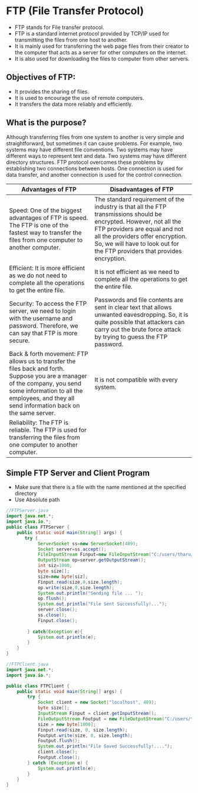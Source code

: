 # FTP (File Transfer Protocol)

-   FTP stands for File transfer protocol.
-   FTP is a standard internet protocol provided by TCP/IP used for transmitting the files from one host to another.
-   It is mainly used for transferring the web page files from their creator to the computer that acts as a server for other computers on the internet.
-   It is also used for downloading the files to computer from other servers.

## Objectives of FTP:

-   It provides the sharing of files.
-   It is used to encourage the use of remote computers.
-   It transfers the data more reliably and efficiently.

## What is the purpose?

Although transferring files from one system to another is very simple and straightforward, but sometimes it can cause problems. For example, two systems may have different file conventions. Two systems may have different ways to represent text and data. Two systems may have different directory structures. FTP protocol overcomes these problems by establishing two connections between hosts. One connection is used for data transfer, and another connection is used for the control connection.

|                                                                  Advantages of FTP                                                                   |                                                                                                                         Disadvantages of FTP                                                                                                                          |
| -------------------------------------------------------------------------------------------------------------------------------------------------- | ------------------------------------------------------------------------------------------------------------------------------------------------------------------------------------------------------------------------------------------------------------------- |
| Speed: One of the biggest advantages of FTP is speed. The FTP is one of the fastest way to transfer the files from one computer to another computer. | The standard requirement of the industry is that all the FTP transmissions should be encrypted. However, not all the FTP providers are equal and not all the providers offer encryption. So, we will have to look out for the FTP providers that provides encryption. |
|                       Efficient: It is more efficient as we do not need to complete all the operations to get the entire file.                       |                                                                                         It is not efficient as we need to complete all the operations to get the entire file.                                                                                         |
|         Security: To access the FTP server, we need to login with the username and password. Therefore, we can say that FTP is more secure.          |                               Passwords and file contents are sent in clear text that allows unwanted eavesdropping. So, it is quite possible that attackers can carry out the brute force attack by trying to guess the FTP password.                                |
| Back & forth movement: FTP allows us to transfer the files back and forth. Suppose you are a manager of the company, you send some information to all the employees, and they all send information back on the same server. | It is not compatible with every system. |
| Reliability: The FTP is reliable. The FTP is used for transferring the files from one computer to another computer. |  |


## Simple FTP Server and Client Program
- Make sure that there is a file with the name mentioned at the specified directory 
- Use Absolute path

```java
//FTPServer.java
import java.net.*;
import java.io.*;
public class FTPServer {
    public static void main(String[] args) {
       try {
            ServerSocket ss=new ServerSocket(489);
            Socket server=ss.accept();
            FileInputStream Finput=new FileInputStream("C:/users/tharu/test.txt");
            OutputStream op=server.getOutputStream();
            int siz=1000;
            byte size[];
            size=new byte[siz];
            Finput.read(size,0,size.length); 
            op.write(size,0,size.length);
            System.out.println("Sending file ... ");
            op.flush();
            System.out.println("File Sent Successfully!...");
            server.close();
            ss.close();
            Finput.close();
            
        } catch(Exception e){
            System.out.println(e);
        }
    }
}
```

```java
//FTPClient.java
import java.net.*;
import java.io.*;

public class FTPClient {
    public static void main(String[] args) {
        try {
            Socket client = new Socket("localhost", 489);
            byte size[];
            InputStream Finput = client.getInputStream();
            FileOutputStream Foutput = new FileOutputStream("C:/users/tharu/newfile.txt");
            size = new byte[1000];
            Finput.read(size, 0, size.length);
            Foutput.write(size, 0, size.length);
            Foutput.flush();
            System.out.println("File Saved Successfully!....");
            client.close();
            Foutput.close();
        } catch (Exception e) {
            System.out.println(e);
        }
    }
}
```